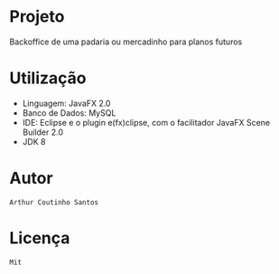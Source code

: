 # Projeto

  Backoffice de uma padaria ou mercadinho para planos futuros 
  
# Utilização

- Linguagem: JavaFX 2.0
- Banco de Dados: MySQL
- IDE: Eclipse  e o plugin e(fx)clipse, com o facilitador JavaFX Scene Builder 2.0
- JDK 8


# Autor

```
Arthur Coutinho Santos
```

# Licença

```
Mit
```
